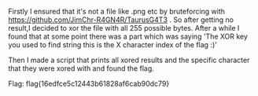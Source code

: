 Firstly I ensured that it's not a file like .png etc by bruteforcing with https://github.com/JimChr-R4GN4R/TaurusG4T3 .
So after getting no result,I decided to xor the file with all 255 possible bytes.
After a while I found that at some point there was a part which was saying 
'The XOR key you used to find string this is the X character index of the flag :)' 

Then I made a script that prints all xored results and the specific character that they were xored with and found the flag.

Flag: flag{16edfce5c12443b61828af6cab90dc79}
